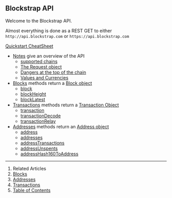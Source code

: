 ## Blockstrap API

Welcome to the Blockstrap API.


Almost everything is done as a REST GET to either `http://api.blockstrap.com` or `https://api.blockstrap.com`


[Quickstart CheatSheet](v0/notes/at-a-glance)

* [Notes](v0/notes) give an overview of the API
  * [supported chains](v0/notes/chains/)
  * [The Request object](v0/notes/requestobject/)
  * [Dangers at the top of the chain](v0/notes/top-of-the-chain/)
  * [Values and Currencies](v0/notes/values-and-currencies/)
* [Blocks](v0/blocks) methods return a [Block object](v0/blocks/blockobject/)
  * [block](v0/blocks/block-id/)
  * [blockHeight](v0/blocks/block-height/)
  * [blockLatest](v0/blocks/block-latest/)
* [Transactions](v0/transactions/) methods return a [Transaction Object](v0/transactions/transactionobject/)
  * [transaction](v0/transactions/transaction-id/)
  * [transactionDecode](v0/transactions/transaction-decode/)
  * [transactionRelay](v0/transactions/transaction-relay/)
* [Addresses](v0/addresses/) methods return an [Address object](v0/addresses/addressobject/)
  * [address](v0/addresses/address-id/)
  * [addresses](v0/addresses/address-ids/)
  * [addressTransactions](v0/addresses/address-transactions/)
  * [addressUnspents](v0/addresses/address-unspents/)
  * [addressHash160ToAddress](v0/addresses/address-from-hash160/)

---

1. Related Articles
2. [Blocks](v0/blocks/)
3. [Addresses](v0/addresses/)
4. [Transactions](v0/transactions/)
6. [Table of Contents](../)